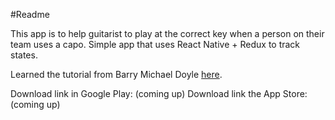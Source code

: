 #Readme

This app is to help guitarist to play at the correct key when a person on their team uses a capo. Simple app that uses React Native + Redux to track states.

Learned the tutorial from Barry Michael Doyle [here](https://www.youtube.com/channel/UCAo4vDfOoLoJkOMNZFjl1mA).

Download link in Google Play: (coming up)
Download link the App Store: (coming up)